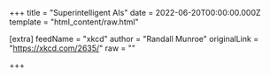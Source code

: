 
+++
title = "Superintelligent AIs"
date = 2022-06-20T00:00:00.000Z
template = "html_content/raw.html"

[extra]
feedName = "xkcd"
author = "Randall Munroe"
originalLink = "https://xkcd.com/2635/"
raw = ""

+++

